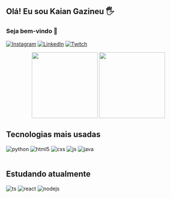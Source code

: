 ## Olá! Eu sou Kaian Gazineu 🖐
### Seja bem-vindo 🙂

[![Instagram](https://img.shields.io/badge/Instagram-E4405F?style=for-the-badge&logo=instagram&logoColor=white)](https://www.instagram.com/kgazineu/)
[![LinkedIn](https://img.shields.io/badge/LinkedIn-0077B5?style=for-the-badge&logo=linkedin&logoColor=white)](https://www.linkedin.com/in/kaian-gazineu-7815b4230/)
[![Twitch](https://img.shields.io/badge/Twitch-9146FF?style=for-the-badge&logo=twitch&logoColor=white)](https://twitch.tv/kgazzi)

<div align="center">  
  <img height="180em" src="https://github-readme-stats.vercel.app/api?username=kgazineu&show_icons=true&count_private=true&hide_border=true&title_color=ff91a4&icon_color=ff91a4&text_color=c9d1d9&theme=dracula"/> 
  <img height="180em" src="https://github-readme-stats.vercel.app/api/top-langs/?username=kgazineu&layout=compact&hide_border=true&title_color=ff91a4&text_color=ff91a4&theme=dracula" />
</div>


## Tecnologias mais usadas

<div style="display: inline_block">
    <img align="center" alt="python" src="https://img.shields.io/badge/Python-3776AB?style=for-the-badge&logo=python&logoColor=white"/>
  <img align="center" alt="html5" src="https://img.shields.io/badge/HTML5-E34F26?style=for-the-badge&logo=html5&logoColor=white" />
  <img align="center" alt="css" src="https://img.shields.io/badge/CSS3-1572B6?style=for-the-badge&logo=css3&logoColor=white" />
  <img align="center" alt="js" src="https://img.shields.io/badge/JavaScript-F7DF1E?style=for-the-badge&logo=javascript&logoColor=black" />
  <img align="center" alt="java" src="https://img.shields.io/badge/Java-ED8B00?style=for-the-badge&logo=openjdk&logoColor=white" />
</div><br/>

 ## Estudando atualmente
 
<div style="display: inline_block">
  <img align="center" alt="ts" src="https://img.shields.io/badge/TypeScript-007ACC?style=for-the-badge&logo=typescript&logoColor=white" />
  <img align="center" alt="react" src="https://img.shields.io/badge/React-20232A?style=for-the-badge&logo=react&logoColor=61DAFB" />
  <img align="center" alt="nodejs" src="https://img.shields.io/badge/Node.js-43853D?style=for-the-badge&logo=node.js&logoColor=white" />
</div><br/>
